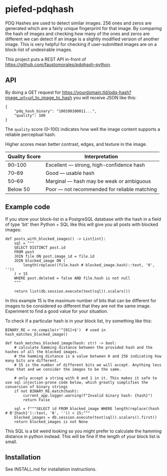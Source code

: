 # piefed-pdqhash

PDQ Hashes are used to detect similar images. 256 ones and zeros are generated which are a fairly unique fingerprint for that image. By comparing the hash of images and checking
how many of the ones and zeros are different we can detect if an image is a slightly modified version of another image. This is very helpful for checking if user-submitted
images are on a block-list of undesirable images.

This project puts a REST API in-front of https://github.com/faustomorales/pdqhash-python.

## API

By doing a GET request for https://yourdomain.tld/pdq-hash?image_url=url_to_image_to_hash you will receive JSON like this:

```
{
    "pdq_hash_binary": "100100100011...",
    "quality": 100
}
```

The `quality` score (0–100) indicates how well the image content supports a reliable perceptual hash.

Higher scores mean better contrast, edges, and texture in the image.

 | Quality Score | Interpretation                               |
 |---------------|----------------------------------------------|
 | 90–100        | Excellent — strong, high-confidence hash     |
 | 70–89         | Good — usable hash                           |
 | 50–69         | Marginal — hash may be weak or ambiguous     |
 | Below 50      | Poor — not recommended for reliable matching |





## Example code

If you store your block-list in a PostgreSQL database with the hash in a field of type 'bit' then Python + SQL like this will give you all posts with blocked images:


```
def posts_with_blocked_images() -> List[int]:
    sql = """
    SELECT DISTINCT post.id
    FROM post
    JOIN file ON post.image_id = file.id
    JOIN blocked_image ON (
        length(replace((file.hash # blocked_image.hash)::text, '0', ''))
    ) < 15
    WHERE post.deleted = false AND file.hash is not null
    """

    return list(db.session.execute(text(sql)).scalars())

```

In this example 15 is the maximum number of bits that can be different for images to be considered so different that they are not the same image. Experiment to find a good value for your situation.

To check if a particular hash is in your block list, try something like this:

```
BINARY_RE = re.compile(r'^[01]+$')  # used in hash_matches_blocked_image()

def hash_matches_blocked_image(hash: str) -> bool:
    # calculate hamming distance between the provided hash and the hashes of all the blocked images.
    # the hamming distance is a value between 0 and 256 indicating how many bits are different.
    # 15 is the number of different bits we will accept. Anything less than that and we consider the images to be the same.

    # only accept a string with 0 and 1 in it. This makes it safe to use sql injection-prone code below, which greatly simplifies the conversion of binary strings
    if not BINARY_RE.match(hash):
        current_app.logger.warning(f"Invalid binary hash: {hash}")
        return False

    sql = f"""SELECT id FROM blocked_image WHERE length(replace((hash # B'{hash}')::text, '0', '')) < 15;"""
    blocked_images = db.session.execute(text(sql)).scalars().first()
    return blocked_images is not None
```

This SQL is a bit weird looking so you might prefer to calculate the hamming distance in python instead. This will be fine if the length of your block list is small.




## Installation

See INSTALL.md for installation instructions.
